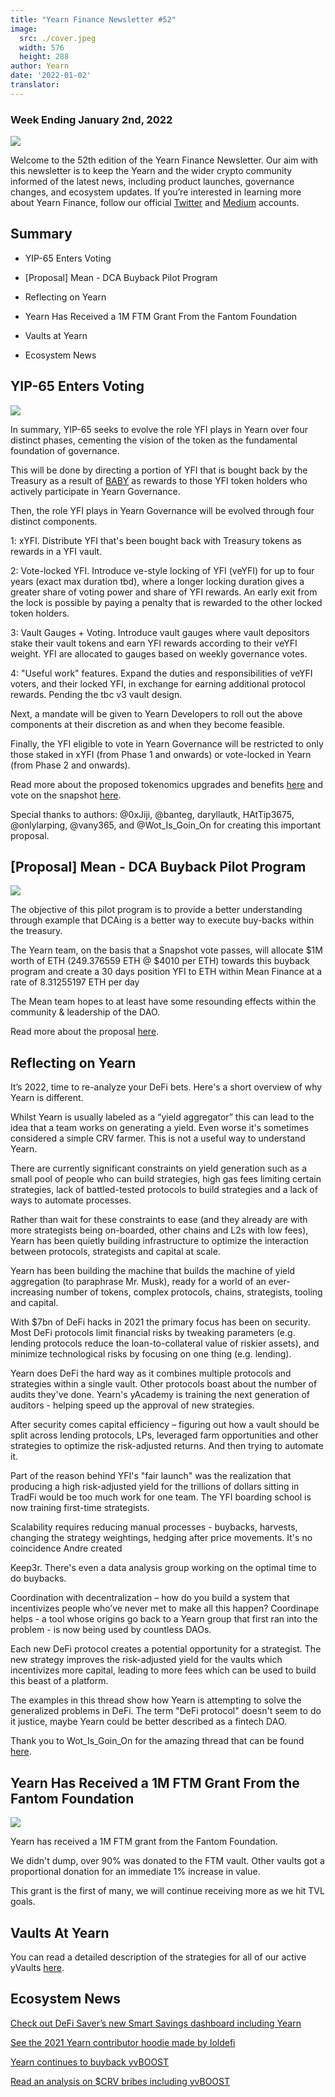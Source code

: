 ```yaml
---
title: "Yearn Finance Newsletter #52"
image:
  src: ./cover.jpeg
  width: 576
  height: 288
author: Yearn
date: '2022-01-02'
translator:
---
```

### Week Ending January 2nd, 2022

![](/_posts/_newsletters/Yearn-Finance-Newsletter-52/cover.jpeg?w=880&h=440)

Welcome to the 52th edition of the Yearn Finance Newsletter. Our aim with this newsletter is to keep the Yearn and the wider crypto community informed of the latest news, including product launches, governance changes, and ecosystem updates. If you’re interested in learning more about Yearn Finance, follow our official [Twitter](https://twitter.com/iearnfinance) and [Medium](https://medium.com/iearn) accounts.

## Summary

- YIP-65 Enters Voting

- [Proposal] Mean - DCA Buyback Pilot Program

- Reflecting on Yearn

- Yearn Has Received a 1M FTM Grant From the Fantom Foundation

- Vaults at Yearn

- Ecosystem News

## YIP-65 Enters Voting

![](/_posts/_newsletters/Yearn-Finance-Newsletter-52/image2.jpg?w=980&h=871)

In summary, YIP-65 seeks to evolve the role YFI plays in Yearn over four distinct phases, cementing the vision of the token as the fundamental foundation of governance.

This will be done by directing a portion of YFI that is bought back by the Treasury as a result of [BABY](https://yips.yearn.finance/YIPS/yip-56) as rewards to those YFI token holders who actively participate in Yearn Governance.

Then, the role YFI plays in Yearn Governance will be evolved through four distinct components.

1: xYFI. Distribute YFI that's been bought back with Treasury tokens as rewards in a YFI vault.

2: Vote-locked YFI. Introduce ve-style locking of YFI (veYFI) for up to four years (exact max duration tbd), where a longer locking duration gives a greater share of voting power and share of YFI rewards. An early exit from the lock is possible by paying a penalty that is rewarded to the other locked token holders.

3: Vault Gauges + Voting. Introduce vault gauges where vault depositors stake their vault tokens and earn YFI rewards according to their veYFI weight. YFI are allocated to gauges based on weekly governance votes.

4: "Useful work" features. Expand the duties and responsibilities of veYFI voters, and their locked YFI, in exchange for earning additional protocol rewards. Pending the tbc v3 vault design.

Next, a mandate will be given to Yearn Developers to roll out the above components at their discretion as and when they become feasible.

Finally, the YFI eligible to vote in Yearn Governance will be restricted to only those staked in xYFI (from Phase 1 and onwards) or vote-locked in Yearn (from Phase 2 and onwards).

Read more about the proposed tokenomics upgrades and benefits [here](https://gov.yearn.finance/t/yip-65-evolving-yfi-tokenomics/11994) and vote on the snapshot [here](https://snapshot.org/#/ybaby.eth/proposal/0x8f7417fa5565d9f46e16618503e8808c36d51b2a9e8217a68c632d7c090d69d9).

Special thanks to authors: @0xJiji, @banteg, daryllautk, HAtTip3675, @onlylarping, @vany365, and @Wot_Is_Goin_On for creating this important proposal.

## [Proposal] Mean - DCA Buyback Pilot Program

![](/_posts/_newsletters/Yearn-Finance-Newsletter-52/image3.jpg?w=690&h=301)

The objective of this pilot program is to provide a better understanding through example that DCAing is a better way to execute buy-backs within the treasury.

The Yearn team, on the basis that a Snapshot vote passes, will allocate $1M worth of ETH (249.376559 ETH @ $4010 per ETH) towards this buyback program and create a 30 days position YFI to ETH within Mean Finance at a rate of 8.31255197 ETH per day

The Mean team hopes to at least have some resounding effects within the community & leadership of the DAO.

Read more about the proposal [here](https://gov.yearn.finance/t/proposal-mean-dca-buyback-pilot-program/12065).

## Reflecting on Yearn

It’s 2022, time to re-analyze your DeFi bets. Here's a short overview of why Yearn is different.

Whilst Yearn is usually labeled as a “yield aggregator” this can lead to the idea that a team works on generating a yield. Even worse it's sometimes considered a simple CRV farmer. This is not a useful way to understand Yearn.

There are currently significant constraints on yield generation such as a small pool of people who can build strategies, high gas fees limiting certain strategies, lack of battled-tested protocols to build strategies and a lack of ways to automate processes.

Rather than wait for these constraints to ease (and they already are with more strategists being on-boarded, other chains and L2s with low fees), Yearn has been quietly building infrastructure to optimize the interaction between protocols, strategists and capital at scale.

Yearn has been building the machine that builds the machine of yield aggregation (to paraphrase Mr. Musk), ready for a world of an ever-increasing number of tokens, complex protocols, chains, strategists, tooling and capital.

With $7bn of DeFi hacks in 2021 the primary focus has been on security. Most DeFi protocols limit financial risks by tweaking parameters (e.g. lending protocols reduce the loan-to-collateral value of riskier assets), and minimize technological risks by focusing on one thing (e.g. lending).

Yearn does DeFi the hard way as it combines multiple protocols and strategies within a single vault. Other protocols boast about the number of audits they've done. Yearn's yAcademy is training the next generation of auditors - helping speed up the approval of new strategies.

After security comes capital efficiency – figuring out how a vault should be split across lending protocols, LPs, leveraged farm opportunities and other strategies to optimize the risk-adjusted returns. And then trying to automate it.

Part of the reason behind YFI's "fair launch" was the realization that producing a high risk-adjusted yield for the trillions of dollars sitting in TradFi would be too much work for one team. The YFI boarding school is now training first-time strategists.

Scalability requires reducing manual processes - buybacks, harvests, changing the strategy weightings, hedging after price movements. It's no coincidence Andre created

Keep3r. There's even a data analysis group working on the optimal time to do buybacks.

Coordination with decentralization – how do you build a system that incentivizes people who’ve never met to make all this happen? Coordinape helps - a tool whose origins go back to a Yearn group that first ran into the problem - is now being used by countless DAOs.

Each new DeFi protocol creates a potential opportunity for a strategist. The new strategy improves the risk-adjusted yield for the vaults which incentivizes more capital, leading to more fees which can be used to build this beast of a platform.

The examples in this thread show how Yearn is attempting to solve the generalized problems in DeFi. The term "DeFi protocol" doesn't seem to do it justice, maybe Yearn could be better described as a fintech DAO.

Thank you to Wot_Is_Goin_On for the amazing thread that can be found [here](https://twitter.com/Wot_Is_Goin_On/status/1477277152336916484).

## Yearn Has Received a 1M FTM Grant From the Fantom Foundation

![](/_posts/_newsletters/Yearn-Finance-Newsletter-52/image4.jpg?w=1100&h=1092)

Yearn has received a 1M FTM grant from the Fantom Foundation.

We didn't dump, over 90% was donated to the FTM vault. Other vaults got a proportional donation for an immediate 1% increase in value.

This grant is the first of many, we will continue receiving more as we hit TVL goals.

## Vaults At Yearn

You can read a detailed description of the strategies for all of our active yVaults [here](https://medium.com/yearn-state-of-the-vaults/the-vaults-at-yearn-9237905ffed3).

## Ecosystem News

[Check out DeFi Saver’s new Smart Savings dashboard including Yearn](https://twitter.com/DeFiSaver/status/1476614075815809028?s=20)

[See the 2021 Yearn contributor hoodie made by loldefi](https://twitter.com/loldefi/status/1477062572595884032)

[Yearn continues to buyback yvBOOST](https://twitter.com/wavey0x/status/1474946151006842884)

[Read an analysis on $CRV bribes including yvBOOST](https://twitter.com/0xSEM/status/1475284063204388867)
